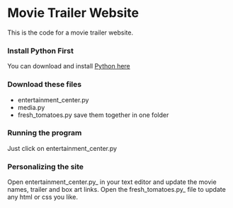 # Movie Trailer Website
This is the code for a movie trailer website. 

### Install Python First
You can download and install [Python here](https://www.python.org/downloads/release/python-2713/)

### Download these files
* entertainment_center.py
* media.py
* fresh_tomatoes.py
save them together in one folder

### Running the program
Just click on entertainment_center.py

### Personalizing the site
Open entertainment_center.py_ in your text editor and update the movie names, trailer and box art links. Open the fresh_tomatoes.py_ file to update any html or css you like.
